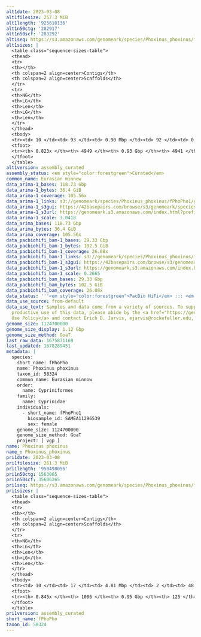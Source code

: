 ```yaml
---
alt1date: 2023-03-08
alt1filesize: 257.3 MiB
alt1length: '925610136'
alt1n50ctg: '282917'
alt1n50scf: '283292'
alt1seq: https://s3.amazonaws.com/genomeark/species/Phoxinus_phoxinus/fPhoPho1/assembly_curated/fPhoPho1.alt.cur.20230308.fasta.gz
alt1sizes: |
  <table class="sequence-sizes-table">
  <thead>
  <tr>
  <th></th>
  <th colspan=2 align=center>Contigs</th>
  <th colspan=2 align=center>Scaffolds</th>
  </tr>
  <tr>
  <th>NG</th>
  <th>LG</th>
  <th>Len</th>
  <th>LG</th>
  <th>Len</th>
  </tr>
  </thead>
  <tbody>
  <tr><td> 10 </td><td> 93 </td><td> 0.90 Mbp </td><td> 92 </td><td> 0.92 Mbp </td></tr><tr><td> 20 </td><td> 244 </td><td> 0.63 Mbp </td><td> 242 </td><td> 0.63 Mbp </td></tr><tr><td> 30 </td><td> 447 </td><td> 486.88 Kbp </td><td> 445 </td><td> 487.59 Kbp </td></tr><tr><td> 40 </td><td> 711 </td><td> 373.62 Kbp </td><td> 708 </td><td> 375.45 Kbp </td></tr><tr style="background-color:#cccccc;"><td> 50 </td><td> 1059 </td><td> 282.92 Kbp </td><td> 1055 </td><td> 283.29 Kbp </td></tr><tr><td> 60 </td><td> 1529 </td><td> 200.87 Kbp </td><td> 1525 </td><td> 201.17 Kbp </td></tr><tr><td> 70 </td><td> 2240 </td><td> 120.42 Kbp </td><td> 2234 </td><td> 120.72 Kbp </td></tr><tr><td> 80 </td><td> 3861 </td><td> 34.12 Kbp </td><td> 3853 </td><td> 34.12 Kbp </td></tr><tr><td> 90 </td><td> 0 </td><td>  </td><td> 0 </td><td>  </td></tr><tr><td> 100 </td><td> 0 </td><td>  </td><td> 0 </td><td>  </td></tr></tbody>
  <tfoot>
  <tr><th> 0.823x </th><th> 4949 </th><th> 0.93 Gbp </th><th> 4941 </th><th> 0.93 Gbp </th></tr>
  </tfoot>
  </table>
alt1version: assembly_curated
assembly_status: <em style="color:forestgreen">Curated</em>
common_name: Eurasian minnow
data_arima-1_bases: 118.73 Gbp
data_arima-1_bytes: 36.4 GiB
data_arima-1_coverage: 105.56x
data_arima-1_links: s3://genomeark/species/Phoxinus_phoxinus/fPhoPho1/genomic_data/arima/<br>
data_arima-1_s3gui: https://42basepairs.com/browse/s3/genomeark/species/Phoxinus_phoxinus/fPhoPho1/genomic_data/arima/
data_arima-1_s3url: https://genomeark.s3.amazonaws.com/index.html?prefix=species/Phoxinus_phoxinus/fPhoPho1/genomic_data/arima/
data_arima-1_scale: 3.0418
data_arima_bases: 118.73 Gbp
data_arima_bytes: 36.4 GiB
data_arima_coverage: 105.56x
data_pacbiohifi_bam-1_bases: 29.33 Gbp
data_pacbiohifi_bam-1_bytes: 102.5 GiB
data_pacbiohifi_bam-1_coverage: 26.08x
data_pacbiohifi_bam-1_links: s3://genomeark/species/Phoxinus_phoxinus/fPhoPho1/genomic_data/pacbio_hifi/<br>
data_pacbiohifi_bam-1_s3gui: https://42basepairs.com/browse/s3/genomeark/species/Phoxinus_phoxinus/fPhoPho1/genomic_data/pacbio_hifi/
data_pacbiohifi_bam-1_s3url: https://genomeark.s3.amazonaws.com/index.html?prefix=species/Phoxinus_phoxinus/fPhoPho1/genomic_data/pacbio_hifi/
data_pacbiohifi_bam-1_scale: 0.2665
data_pacbiohifi_bam_bases: 29.33 Gbp
data_pacbiohifi_bam_bytes: 102.5 GiB
data_pacbiohifi_bam_coverage: 26.08x
data_status: '''<em style="color:forestgreen">PacBio HiFi</em> ::: <em style="color:forestgreen">Arima</em>'''
data_use_source: from-default
data_use_text: Samples and data come from a variety of sources. To support fair and
  productive use of this data, please abide by the <a href="https://genome10k.soe.ucsc.edu/data-use-policies/">Data
  Use Policy</a> and contact Erich D. Jarvis, ejarvis@rockefeller.edu, with any questions.
genome_size: 1124700000
genome_size_display: 1.12 Gbp
genome_size_method: GoaT
last_raw_data: 1675871169
last_updated: 1678289451
metadata: |
  species:
    short_name: fPhoPho
    name: Phoxinus phoxinus
    taxon_id: 58324
    common_name: Eurasian minnow
    order:
      name: Cypriniformes
    family:
      name: Cyprinidae
    individuals:
      - short_name: fPhoPho1
        biosample_id: SAMEA11296539
        sex: female
    genome_size: 1124700000
    genome_size_method: GoaT
    project: [ vgp ]
name: Phoxinus phoxinus
name_: Phoxinus_phoxinus
pri1date: 2023-03-08
pri1filesize: 261.3 MiB
pri1length: '950498056'
pri1n50ctg: 1563065
pri1n50scf: 35606265
pri1seq: https://s3.amazonaws.com/genomeark/species/Phoxinus_phoxinus/fPhoPho1/assembly_curated/fPhoPho1.pri.cur.20230308.fasta.gz
pri1sizes: |
  <table class="sequence-sizes-table">
  <thead>
  <tr>
  <th></th>
  <th colspan=2 align=center>Contigs</th>
  <th colspan=2 align=center>Scaffolds</th>
  </tr>
  <tr>
  <th>NG</th>
  <th>LG</th>
  <th>Len</th>
  <th>LG</th>
  <th>Len</th>
  </tr>
  </thead>
  <tbody>
  <tr><td> 10 </td><td> 17 </td><td> 4.81 Mbp </td><td> 2 </td><td> 48.54 Mbp </td></tr><tr><td> 20 </td><td> 45 </td><td> 3.49 Mbp </td><td> 4 </td><td> 45.16 Mbp </td></tr><tr><td> 30 </td><td> 82 </td><td> 2.64 Mbp </td><td> 7 </td><td> 38.98 Mbp </td></tr><tr><td> 40 </td><td> 129 </td><td> 2.13 Mbp </td><td> 9 </td><td> 37.20 Mbp </td></tr><tr style="background-color:#cccccc;"><td> 50 </td><td> 191 </td><td style="background-color:#88ff88;"> 1.56 Mbp </td><td> 13 </td><td style="background-color:#88ff88;"> 35.61 Mbp </td></tr><tr><td> 60 </td><td> 274 </td><td> 1.16 Mbp </td><td> 16 </td><td> 34.38 Mbp </td></tr><tr><td> 70 </td><td> 391 </td><td> 0.77 Mbp </td><td> 19 </td><td> 32.77 Mbp </td></tr><tr><td> 80 </td><td> 602 </td><td> 310.89 Kbp </td><td> 23 </td><td> 27.72 Mbp </td></tr><tr><td> 90 </td><td> 0 </td><td>  </td><td> 0 </td><td>  </td></tr><tr><td> 100 </td><td> 0 </td><td>  </td><td> 0 </td><td>  </td></tr></tbody>
  <tfoot>
  <tr><th> 0.845x </th><th> 1006 </th><th> 0.95 Gbp </th><th> 125 </th><th> 0.95 Gbp </th></tr>
  </tfoot>
  </table>
pri1version: assembly_curated
short_name: fPhoPho
taxon_id: 58324
---
```

